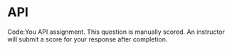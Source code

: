 # API
Code:You API assignment. This question is manually scored. An instructor will submit a score for your response after completion.
